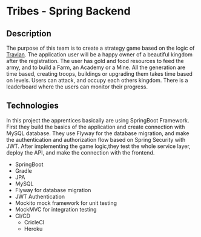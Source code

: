 # Tribes - Spring Backend

## Description

The purpose of this team is to create a strategy game based on the logic of [Travian](http://travian.com/). The application user will be a happy owner of a beautiful kingdom after the registration. The user has gold and food resources to feed the army, and to build a Farm, an Academy or a Mine. All the generation are time based, creating troops, buildings or upgrading them takes time based on levels. Users can attack, and occupy each others kingdom. There is a leaderboard where the users can monitor their progress.

## Technologies

In this project the apprentices basically are using SpringBoot Framework. First they build the basics of the application and create connection with MySQL database. They use Flyway for the database migration, and make the authentication and authorization flow based on Spring Security with JWT. After implementing the game logic,they test the whole service layer, deploy the API, and make the connection with the frontend.

- SpringBoot
- Gradle
- JPA
- MySQL
- Flyway for database migration
- JWT Authentication
- Mockito mock framework for unit testing
- MockMVC for integration testing
- CI/CD
	- CricleCI
	- Heroku